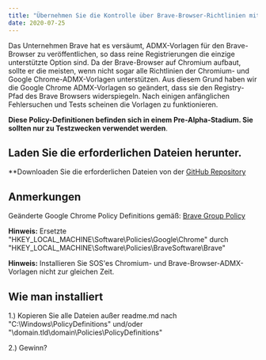 ```yaml
---
title: "Übernehmen Sie die Kontrolle über Brave-Browser-Richtlinien mit BraveADMX - Modifizierte ADMX-Vorlagen"
date: 2020-07-25
---
```



Das Unternehmen Brave hat es versäumt, ADMX-Vorlagen für den Brave-Browser zu veröffentlichen, so dass reine Registrierungen die einzige unterstützte Option sind.
Da der Brave-Browser auf Chromium aufbaut, sollte er die meisten, wenn nicht sogar alle Richtlinien der Chromium- und Google Chrome-ADMX-Vorlagen unterstützen.
Aus diesem Grund haben wir die Google Chrome ADMX-Vorlagen so geändert, dass sie den Registry-Pfad des Brave Browsers widerspiegeln. Nach einigen anfänglichen Fehlersuchen und Tests scheinen die Vorlagen zu funktionieren.

**Diese Policy-Definitionen befinden sich in einem Pre-Alpha-Stadium. Sie sollten nur zu Testzwecken verwendet werden**.

## Laden Sie die erforderlichen Dateien herunter.

**Downloaden Sie die erforderlichen Dateien von der [GitHub Repository](https://github.com/simeononsecurity/BraveADMX)

## Anmerkungen

Geänderte Google Chrome Policy Definitions gemäß:
[Brave Group Policy](https://support.brave.com/hc/en-us/articles/360039248271-Group-Policy)

**Hinweis:** Ersetzte "HKEY_LOCAL_MACHINE\Software\Policies\Google\Chrome" durch "HKEY_LOCAL_MACHINE\Software\Policies\BraveSoftware\Brave"

**Hinweis:** Installieren Sie SOS'es Chromium- und Brave-Browser-ADMX-Vorlagen nicht zur gleichen Zeit.

## Wie man installiert

1.) Kopieren Sie alle Dateien außer readme.md nach "C:\Windows\PolicyDefinitions" und/oder "\\domain.tld\domain\Policies\PolicyDefinitions"

2.) Gewinn?